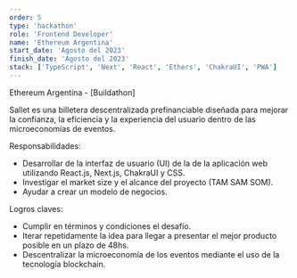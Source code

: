 ```yaml
---
order: 5
type: 'hackathon'
role: 'Frontend Developer'
name: 'Ethereum Argentina'
start_date: 'Agosto del 2023'
finish_date: 'Agosto del 2023'
stack: ['TypeScript', 'Next', 'React', 'Ethers', 'ChakraUI', 'PWA']
---
```


Ethereum Argentina - [Buildathon]

Sallet es una billetera descentralizada prefinanciable diseñada para mejorar la confianza, la eficiencia y la experiencia del usuario dentro de las microeconomías de eventos.

Responsabilidades:

- Desarrollar de la interfaz de usuario (UI) de la de la aplicación web utilizando React.js, Next.js, ChakraUI y CSS.
- Investigar el market size y el alcance del proyecto (TAM SAM SOM).
- Ayudar a crear un modelo de negocios.

Logros claves:

- Cumplir en términos y condiciones el desafío.
- Iterar repetidamente la idea para llegar a presentar el mejor producto posible en un plazo de 48hs.
- Descentralizar la microeconomía de los eventos mediante el uso de la tecnología blockchain.
